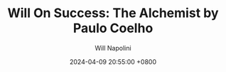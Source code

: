---
title: "Will On Success: The Alchemist by Paulo Coelho"
author: Will Napolini
date: 2024-04-09 20:55:00 +0800
categories: [Mindset, Book-summaries]
tags:
  [
    the-alchemist,
    paulo-coelho,
    self-discovery,
    spirituality,
    pursuit-of-dreams,
    mythology,
    adventure,
    personal-growth,
    symbolism,
    alchemy,
    dream-interpretation,
    universal-lessons,
    motivation,
    persistence,
    courage,
    santiago,
    omar,
    fatima,
    tarot,
    vision,
    self-belief
  ]
image: https://pbs.twimg.com/media/GO17dAkWIAAwT7y?format=jpg&name=large
alt: "Will On Success: The Alchemist by Paulo Coelho"
fallback:
  - 
  # Replace with the URL of your backup image
  -
  # Replace with the URL of your backup image
---